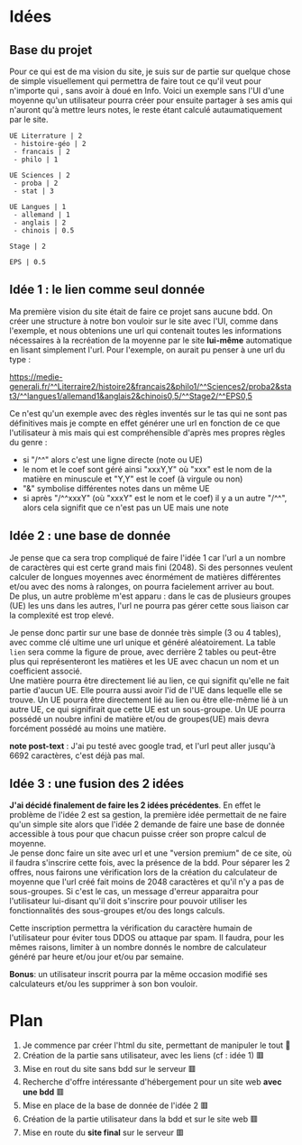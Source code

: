 # Idées

## Base du projet
Pour ce qui est de ma vision du site, je suis sur de partie sur quelque chose de simple visuellement qui permettra de faire tout ce qu'il veut pour n'importe qui
, sans avoir à doué en Info. Voici un exemple sans l'UI d'une moyenne qu'un utilisateur pourra créer pour ensuite partager à ses amis qui n'auront qu'à mettre leurs 
notes, le reste étant calculé autaumatiquement par le site.
```
UE Literrature | 2
 - histoire-géo | 2
 - francais | 2
 - philo | 1

UE Sciences | 2
 - proba | 2
 - stat | 3
 
UE Langues | 1
 - allemand | 1
 - anglais | 2
 - chinois | 0.5

Stage | 2

EPS | 0.5
```


## Idée 1 : le lien comme seul donnée
Ma première vision du site était de faire ce projet sans aucune bdd. On créer une structure à notre bon vouloir sur le site avec l'UI, comme dans l'exemple, et 
nous obtenions une url qui contenait toutes les informations nécessaires à la recréation de la moyenne par le site **lui-même** automatique en lisant simplement l'url.
Pour l'exemple, on aurait pu penser à une url du type :

https://medie-generali.fr/^^Literraire2/histoire2&francais2&philo1/^^Sciences2/proba2&stat3/^^langues1/allemand1&anglais2&chinois0,5/^^Stage2/^^EPS0,5

Ce n'est qu'un exemple avec des règles inventés sur le tas qui ne sont pas définitives mais je compte en effet générer une url en fonction de ce que l'utilisateur à mis
mais qui est compréhensible d'après mes propres règles du genre :
- si "/^^" alors c'est une ligne directe (note ou UE)
- le nom et le coef sont géré ainsi "xxxY,Y" où "xxx" est le nom de la matière en minuscule et "Y,Y" est le coef (à virgule ou non)
- "&" symbolise différentes notes dans un même UE
- si après "/^^xxxY" (où "xxxY" est le nom et le coef) il y a un autre "/^^", alors cela signifit que ce n'est pas un UE mais une note


## Idée 2 : une base de donnée 
Je pense que ca sera trop compliqué de faire l'idée 1 car l'url a un nombre de caractères qui est certe grand mais fini (2048). Si des personnes veulent calculer de longues moyennes avec énormément de matières différentes et/ou avec des noms à ralonges, on pourra facielement arriver au bout. <br>
De plus, un autre problème m'est apparu : dans le cas de plusieurs groupes (UE) les uns dans les autres, l'url ne pourra pas gérer cette sous liaison car la complexité est trop elevé.

Je pense donc partir sur une base de donnée très simple (3 ou 4 tables), avec comme clé ultime une url unique et généré aléatoirement. La table ``lien`` sera comme la figure de proue, avec derrière 2 tables ou peut-être plus qui représenteront les matières et les UE avec chacun un nom et un coefficient associé. <br>
Une matière pourra être directement lié au lien, ce qui signifit qu'elle ne fait partie d'aucun UE. Elle pourra aussi avoir l'id de l'UE dans lequelle elle se trouve.
Un UE pourra être directement lié au lien ou être elle-même lié à un autre UE, ce qui signifirait que cette UE est un sous-groupe. Un UE pourra possédé un noubre infini de matière et/ou de groupes(UE) mais devra forcément possédé au moins une matière.

**note post-text** : J'ai pu testé avec google trad, et l'url peut aller jusqu'à 6692 caractères, c'est déjà pas mal.

## Idée 3 : une fusion des 2 idées

**J'ai décidé finalement de faire les 2 idées précédentes**.
En effet le problème de l'idée 2 est sa gestion, la première idée permettait de ne faire qu'un simple site alors que l'idée 2 demande de faire une base de donnée accessible à tous pour que chacun puisse créer son propre calcul de moyenne.<br>
Je pense donc faire un site avec url et une "version premium" de ce site, où il faudra s'inscrire cette fois, avec la présence de la bdd.
Pour séparer les 2 offres, nous fairons une vérification lors de la création du calculateur de moyenne que l'url créé fait moins de 2048 caractères et qu'il n'y a pas de sous-groupes. Si c'est le cas, un message d'erreur apparaitra pour l'utilisateur lui-disant qu'il doit s'inscrire pour pouvoir utiliser les fonctionnalités des sous-groupes et/ou des longs calculs.

Cette inscription permettra la vérification du caractère humain de l'utilisateur pour éviter tous DDOS ou attaque par spam. Il faudra, pour les mêmes raisons, limiter à un nombre donnés le nombre de calculateur généré par heure et/ou jour et/ou par semaine.

**Bonus**: un utilisateur inscrit pourra par la même occasion modifié ses calculateurs et/ou les supprimer à son bon vouloir.



# Plan
1. Je commence par créer l'html du site, permettant de manipuler le tout 🔨
2. Création de la partie sans utilisateur, avec les liens (cf : idée 1) 🟥
3. Mise en rout du site sans bdd sur le serveur 🟥
4. Recherche d'offre intéressante d'hébergement pour un site web **avec une bdd** 🟥
5. Mise en place de la base de donnée de l'idée 2 🟥
6. Création de la partie utilisateur dans la bdd et sur le site web 🟥
7. Mise en route du **site final** sur le serveur 🟥

<!---
to do 🟥
in progress 🔨
done ✅
--->
